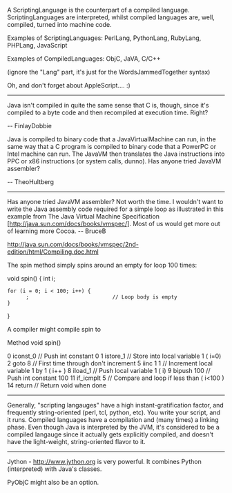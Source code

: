 A ScriptingLanguage is the counterpart of a compiled language. ScriptingLanguages are interpreted, whilst compiled languages are, well, compiled, turned into machine code.

Examples of ScriptingLanguages: PerlLang, PythonLang, RubyLang, PHPLang, JavaScript

Examples of CompiledLanguages: ObjC, JaVA, C/C++

(ignore the "Lang" part, it's just for the WordsJammedTogether syntax)

Oh, and don't forget about AppleScript....   :)

----

Java isn't compiled in quite the same sense that C is, though, since it's compiled to a byte code and then recompiled at execution time. Right?

-- FinlayDobbie


Java is compiled to binary code that a JavaVirtualMachine can run, in the same way that a C program is compiled to binary code that a PowerPC or Intel machine can run. The JavaVM then translates the Java instructions into PPC or x86 instructions (or system calls, dunno). Has anyone tried JavaVM assembler?

-- TheoHultberg

----

Has anyone tried JavaVM assembler?  Not worth the time.  I wouldn't want to write the Java assembly
code required for a simple loop as illustrated in this example from The Java Virtual Machine Specification
[http://java.sun.com/docs/books/vmspec/].  Most of us would get more out of learning more Cocoa.
  -- BruceB

http://java.sun.com/docs/books/vmspec/2nd-edition/html/Compiling.doc.html

The spin method simply spins around an empty for loop 100 times: 

    
void spin()
{ 
    int i; 

    for (i = 0; i < 100; i++) { 
          ;                           // Loop body is empty 
    }
}


A compiler might compile spin to 

    
Method void spin() 

  0   iconst_0      // Push int constant 0
  1   istore_1      // Store into local variable 1 ( i=0)
  2   goto 8        // First time through don't increment 
  5   iinc 1 1      // Increment local variable 1 by 1 ( i++ )
  8   iload_1       // Push local variable 1 ( i)
  9   bipush 100    // Push int constant 100 
 11   if_icmplt 5   // Compare and loop if less than ( i<100 )
 14   return        // Return void when done 


----
Generally, "scripting langauges" have a high instant-gratification factor, and frequently string-oriented (perl, tcl, python, etc).  You write your script, and it runs.  Compiled languages have a compilation and (many times) a linking phase.  Even though Java is interpreted by the JVM, it's considered to be a compiled langauge since it actually gets explicitly compiled, and doesn't have the light-weight, string-oriented flavor to it.

----

Jython - http://www.jython.org is very powerful.  It combines Python (interpreted) with Java's classes.

PyObjC might also be an option.
